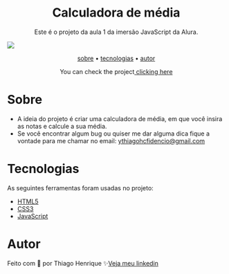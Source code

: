 <h1 align="center">Calculadora de média</h1>

<p align="center">Este é o projeto da aula 1 da imersão JavaScript da Alura.</p>

<img src="https://user-images.githubusercontent.com/92443688/193112790-85e9fdb7-3a64-48dd-ac2f-52191bbc26d6.jpg">

<p align="center">
    <a href="#sobre">sobre</a> •
    <a href="#tecnologias">tecnologias</a> •
    <a href="#autor">autor</a> 
</p>

<!-- <h4 align="center">🚧  This project is under construction . . .  🚧 </h4> -->
<p align="center">You can check the project<a href="https://codepen.io/Ythiago03/full/KKRwbLV"> clicking here</a></p>

# Sobre

- A ideia do projeto é criar uma calculadora de média, em que você insira as notas e calcule a sua média.
- Se você encontrar algum bug ou quiser me dar alguma dica fique a vontade para me chamar no email: ythiagohcfidencio@gmail.com
 
# Tecnologias

As seguintes ferramentas foram usadas no projeto:

- <a href="https://developer.mozilla.org/pt-BR/docs/Web/HTML">HTML5</a>
- <a href="https://developer.mozilla.org/pt-BR/docs/Web/CSS">CSS3</a>
- <a href="https://developer.mozilla.org/pt-BR/docs/Web/JavaScript">JavaScript</a>

# Autor

Feito com 💜 por Thiago Henrique ✨<a href="https://www.linkedin.com/in/thiago-fid%C3%AAncio-a24578224/">Veja meu linkedin</a>
